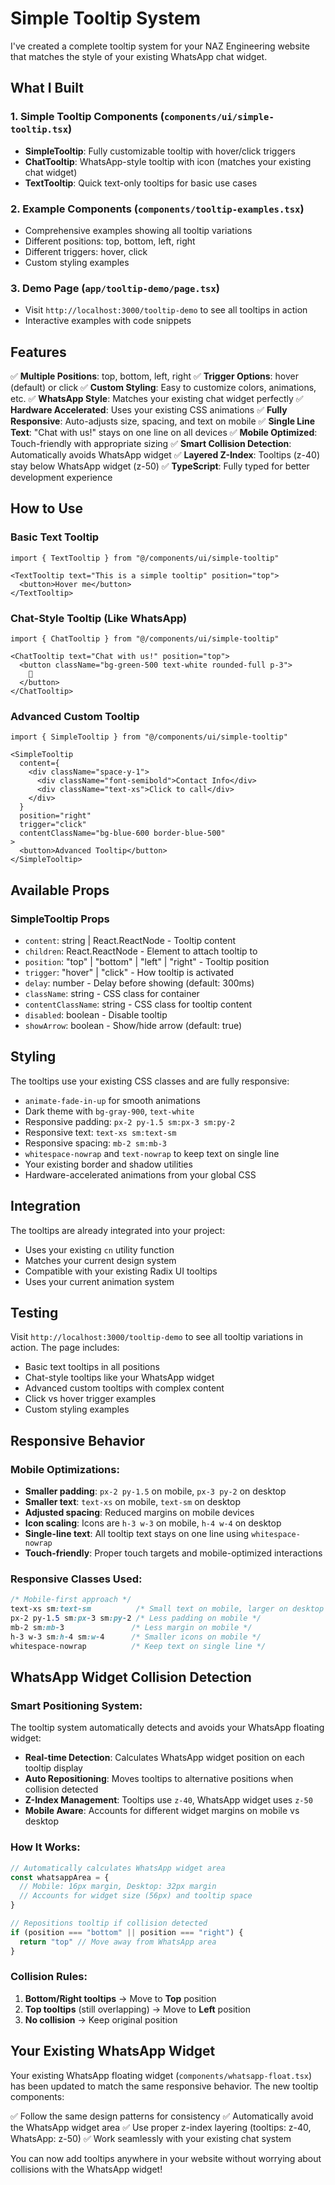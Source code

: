 # Simple Tooltip System

I've created a complete tooltip system for your NAZ Engineering website that matches the style of your existing WhatsApp chat widget.

## What I Built

### 1. **Simple Tooltip Components** (`components/ui/simple-tooltip.tsx`)
- **SimpleTooltip**: Fully customizable tooltip with hover/click triggers
- **ChatTooltip**: WhatsApp-style tooltip with icon (matches your existing chat widget)
- **TextTooltip**: Quick text-only tooltips for basic use cases

### 2. **Example Components** (`components/tooltip-examples.tsx`)
- Comprehensive examples showing all tooltip variations
- Different positions: top, bottom, left, right
- Different triggers: hover, click
- Custom styling examples

### 3. **Demo Page** (`app/tooltip-demo/page.tsx`)
- Visit `http://localhost:3000/tooltip-demo` to see all tooltips in action
- Interactive examples with code snippets

## Features

✅ **Multiple Positions**: top, bottom, left, right
✅ **Trigger Options**: hover (default) or click
✅ **Custom Styling**: Easy to customize colors, animations, etc.
✅ **WhatsApp Style**: Matches your existing chat widget perfectly
✅ **Hardware Accelerated**: Uses your existing CSS animations
✅ **Fully Responsive**: Auto-adjusts size, spacing, and text on mobile
✅ **Single Line Text**: "Chat with us!" stays on one line on all devices
✅ **Mobile Optimized**: Touch-friendly with appropriate sizing
✅ **Smart Collision Detection**: Automatically avoids WhatsApp widget
✅ **Layered Z-Index**: Tooltips (z-40) stay below WhatsApp widget (z-50)
✅ **TypeScript**: Fully typed for better development experience

## How to Use

### Basic Text Tooltip
```tsx
import { TextTooltip } from "@/components/ui/simple-tooltip"

<TextTooltip text="This is a simple tooltip" position="top">
  <button>Hover me</button>
</TextTooltip>
```

### Chat-Style Tooltip (Like WhatsApp)
```tsx
import { ChatTooltip } from "@/components/ui/simple-tooltip"

<ChatTooltip text="Chat with us!" position="top">
  <button className="bg-green-500 text-white rounded-full p-3">
    💬
  </button>
</ChatTooltip>
```

### Advanced Custom Tooltip
```tsx
import { SimpleTooltip } from "@/components/ui/simple-tooltip"

<SimpleTooltip
  content={
    <div className="space-y-1">
      <div className="font-semibold">Contact Info</div>
      <div className="text-xs">Click to call</div>
    </div>
  }
  position="right"
  trigger="click"
  contentClassName="bg-blue-600 border-blue-500"
>
  <button>Advanced Tooltip</button>
</SimpleTooltip>
```

## Available Props

### SimpleTooltip Props
- `content`: string | React.ReactNode - Tooltip content
- `children`: React.ReactNode - Element to attach tooltip to
- `position`: "top" | "bottom" | "left" | "right" - Tooltip position
- `trigger`: "hover" | "click" - How tooltip is activated
- `delay`: number - Delay before showing (default: 300ms)
- `className`: string - CSS class for container
- `contentClassName`: string - CSS class for tooltip content
- `disabled`: boolean - Disable tooltip
- `showArrow`: boolean - Show/hide arrow (default: true)

## Styling

The tooltips use your existing CSS classes and are fully responsive:
- `animate-fade-in-up` for smooth animations
- Dark theme with `bg-gray-900`, `text-white`
- Responsive padding: `px-2 py-1.5 sm:px-3 sm:py-2`
- Responsive text: `text-xs sm:text-sm`
- Responsive spacing: `mb-2 sm:mb-3`
- `whitespace-nowrap` and `text-nowrap` to keep text on single line
- Your existing border and shadow utilities
- Hardware-accelerated animations from your global CSS

## Integration

The tooltips are already integrated into your project:
- Uses your existing `cn` utility function
- Matches your current design system
- Compatible with your existing Radix UI tooltips
- Uses your current animation system

## Testing

Visit `http://localhost:3000/tooltip-demo` to see all tooltip variations in action. The page includes:
- Basic text tooltips in all positions
- Chat-style tooltips like your WhatsApp widget
- Advanced custom tooltips with complex content
- Click vs hover trigger examples
- Custom styling examples

## Responsive Behavior

### Mobile Optimizations:
- **Smaller padding**: `px-2 py-1.5` on mobile, `px-3 py-2` on desktop
- **Smaller text**: `text-xs` on mobile, `text-sm` on desktop
- **Adjusted spacing**: Reduced margins on mobile devices
- **Icon scaling**: Icons are `h-3 w-3` on mobile, `h-4 w-4` on desktop
- **Single-line text**: All tooltip text stays on one line using `whitespace-nowrap`
- **Touch-friendly**: Proper touch targets and mobile-optimized interactions

### Responsive Classes Used:
```css
/* Mobile-first approach */
text-xs sm:text-sm          /* Small text on mobile, larger on desktop */
px-2 py-1.5 sm:px-3 sm:py-2 /* Less padding on mobile */
mb-2 sm:mb-3               /* Less margin on mobile */
h-3 w-3 sm:h-4 sm:w-4      /* Smaller icons on mobile */
whitespace-nowrap          /* Keep text on single line */
```

## WhatsApp Widget Collision Detection

### Smart Positioning System:
The tooltip system automatically detects and avoids your WhatsApp floating widget:

- **Real-time Detection**: Calculates WhatsApp widget position on each tooltip display
- **Auto Repositioning**: Moves tooltips to alternative positions when collision detected
- **Z-Index Management**: Tooltips use `z-40`, WhatsApp widget uses `z-50`
- **Mobile Aware**: Accounts for different widget margins on mobile vs desktop

### How It Works:
```typescript
// Automatically calculates WhatsApp widget area
const whatsappArea = {
  // Mobile: 16px margin, Desktop: 32px margin
  // Accounts for widget size (56px) and tooltip space
}

// Repositions tooltip if collision detected
if (position === "bottom" || position === "right") {
  return "top" // Move away from WhatsApp area
}
```

### Collision Rules:
1. **Bottom/Right tooltips** → Move to **Top** position
2. **Top tooltips** (still overlapping) → Move to **Left** position
3. **No collision** → Keep original position

## Your Existing WhatsApp Widget

Your existing WhatsApp floating widget (`components/whatsapp-float.tsx`) has been updated to match the same responsive behavior. The new tooltip components:

✅ Follow the same design patterns for consistency
✅ Automatically avoid the WhatsApp widget area
✅ Use proper z-index layering (tooltips: z-40, WhatsApp: z-50)
✅ Work seamlessly with your existing chat system

You can now add tooltips anywhere in your website without worrying about collisions with the WhatsApp widget!
